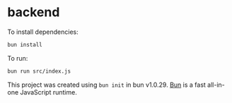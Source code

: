 # backend

To install dependencies:

```bash
bun install
```

To run:

```bash
bun run src/index.js
```

This project was created using `bun init` in bun v1.0.29. [Bun](https://bun.sh) is a fast all-in-one JavaScript runtime.
